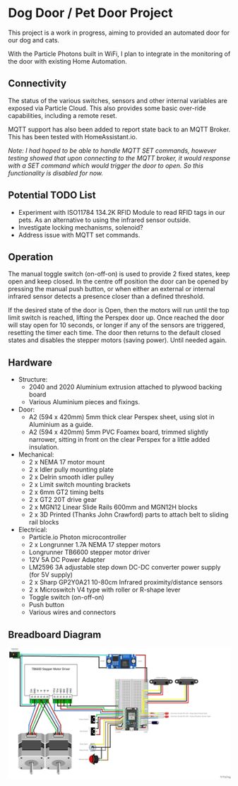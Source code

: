 # Dog Door / Pet Door Project

This project is a work in progress, aiming to provided an automated door for our dog and cats.

With the Particle Photons built in WiFi, I plan to integrate in the monitoring of the door with existing Home Automation.

## Connectivity

The status of the various switches, sensors and other internal variables are exposed via Particle Cloud. This also provides some basic over-ride capabilities, including a remote reset.

MQTT support has also been added to report state back to an MQTT Broker. This has been tested with HomeAssistant.io.

*Note: I had hoped to be able to handle MQTT SET commands, however testing showed that upon connecting to the MQTT broker, it would response with a SET command which would trigger the door to open. So this functionality is disabled for now.*

## Potential TODO List

* Experiment with ISO11784 134.2K RFID Module to read RFID tags in our pets. As an alternative to using the infrared sensor outside.
* Investigate locking mechanisms, solenoid?
* Address issue with MQTT set commands.

## Operation

The manual toggle switch (on-off-on) is used to provide 2 fixed states, keep open and keep closed. In the centre off position the door can be opened by pressing the manual push button, or when either an external or internal infrared sensor detects a presence closer than a defined threshold.

If the desired state of the door is Open, then the motors will run until the top limit switch is reached, lifting the Perspex door up. Once reached the door will stay open for 10 seconds, or longer if any of the sensors are triggered, resetting the timer each time. The door then returns to the default closed states and disables the stepper motors (saving power). Until needed again.

## Hardware

* Structure:
  * 2040 and 2020 Aluminium extrusion attached to plywood backing board
  * Various Aluminium pieces and fixings.
* Door:
  * A2 (594 x 420mm) 5mm thick clear Perspex sheet, using slot in Aluminium as a guide.
  * A2 (594 x 420mm) 5mm PVC Foamex board, trimmed slightly narrower, sitting in front on the clear Perspex for a little added insulation.
* Mechanical:
  * 2 x NEMA 17 motor mount
  * 2 x Idler pully mounting plate
  * 2 x Delrin smooth idler pulley
  * 2 x Limit switch mounting brackets
  * 2 x 6mm GT2 timing belts
  * 2 x GT2 20T drive gear
  * 2 x MGN12 Linear Slide Rails 600mm and MGN12H blocks
  * 2 x 3D Printed (Thanks John Crawford) parts to attach belt to sliding rail blocks
* Electrical:
  * Particle.io Photon microcontroller
  * 2 x Longrunner 1.7A NEMA 17 stepper motors
  * Longrunner TB6600 stepper motor driver
  * 12V 5A DC Power Adapter
  * LM2596 3A adjustable step down DC-DC converter power supply (for 5V supply)
  * 2 x Sharp GP2Y0A21 10-80cm Infrared proximity/distance sensors
  * 2 x Microswitch V4 type with roller or R-shape lever
  * Toggle switch (on-off-on)
  * Push button
  * Various wires and connectors

## Breadboard Diagram

![Breadboard Diagram](DogDoor_bb.png)